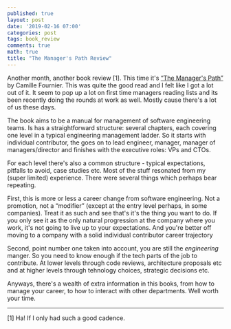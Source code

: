 ```yaml
---
published: true
layout: post
date: '2019-02-16 07:00'
categories: post
tags: book_review
comments: true
math: true
title: "The Manager's Path Review"
---
```

Another month, another book review [1]. This time it's [“The Manager's Path”](https://www.amazon.com/Managers-Path-Leaders-Navigating-Growth/dp/1491973897) by Camille Fournier. This was quite the good read and I felt like I got a lot out of it. It seem to pop up a lot on first time managers reading lists and its been recently doing the rounds at work as well. Mostly cause there's a lot of us these days.

The book aims to be a manual for management of software engineering teams. Is has a straightforward structure: several chapters, each covering one level in a typical engineering management ladder. So it starts with individual contributor, the goes on to lead engineer, manager, manager of managers/director and finishes with the executive roles: VPs and CTOs.

For each level there's also a common structure - typical expectations, pitfalls to avoid, case studies etc. Most of the stuff resonated from my (super limited) experience. There were several things which perhaps bear repeating.

First, this is more or less a career change from software engineering. Not a promotion, not a “modifier” (except at the entry level perhaps, in some companies). Treat it as such and see that's it's the thing you want to do. If you only see it as the only natural progression at the company where you work, it's not going to live up to your expectations. And you're better off moving to a company with a solid individual contributor career trajectory

Second, point number one taken into account, you are still the _engineering_ manger. So you need to know enough if the tech parts of the job to contribute. At lower levels through code reviews, architecture proposals etc and at higher levels through tehnology choices, strategic decisions etc.

Anyways, there's a wealth of extra information in this books, from how to manage your career, to how to interact with other departments. Well worth your time.

---
[1] Ha! If I only had such a good cadence.
